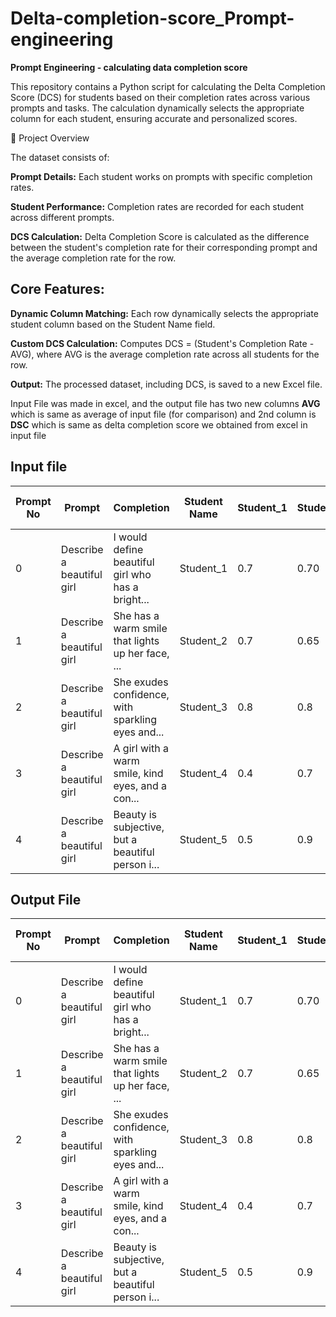 # Delta-completion-score_Prompt-engineering

**Prompt Engineering - calculating data completion score**

This repository contains a Python script for calculating the Delta Completion Score (DCS) for students based on their completion rates across various prompts and tasks. The calculation dynamically selects the appropriate column for each student, ensuring accurate and personalized scores.

📝 Project Overview

The dataset consists of:

**Prompt Details:** Each student works on prompts with specific completion rates.

**Student Performance:** Completion rates are recorded for each student across different prompts.

**DCS Calculation:** Delta Completion Score is calculated as the difference between the student's completion rate for their corresponding prompt and the average completion rate for the row.

## Core Features:

**Dynamic Column Matching:** Each row dynamically selects the appropriate student column based on the Student Name field.

**Custom DCS Calculation:** Computes DCS = (Student's Completion Rate - AVG), where AVG is the average completion rate across all students for the row.

**Output:** The processed dataset, including DCS, is saved to a new Excel file.

Input File was made in excel, and the output file has two new columns **AVG** which is same as average of input file (for comparison) and 2nd column is **DSC** which is same as delta completion score we obtained from excel in input file

## Input file

| Prompt No | Prompt                    | Completion                                                                                   | Student Name | Student_1 | Student_2 | Student_3 | Student_4 | Student_5 | Student_6 | Student_7 | Average  | Justified keywords                                       | Delta completion score | RANK |
|-----------|---------------------------|---------------------------------------------------------------------------------------------|--------------|-----------|-----------|-----------|-----------|-----------|-----------|-----------|----------|---------------------------------------------------------|-------------------------|------|
| 0         | Describe a beautiful girl  | I would define beautiful girl who has a bright...                                            | Student_1    | 0.7       | 0.70      | 0.8       | 0.7       | 0.7       | 0.6       | 0.6       | 0.685714 | bright, smile, personality, confident, character        | 0.014286               | 4    |
| 1         | Describe a beautiful girl  | She has a warm smile that lights up her face, ...                                            | Student_2    | 0.7       | 0.65      | 0.7       | 0.8       | 0.9       | 0.7       | 0.7       | 0.735714 | Empathy, Intelligence, Colour                            | -0.085714              | 6    |
| 2         | Describe a beautiful girl  | She exudes confidence, with sparkling eyes and...                                            | Student_3    | 0.8       | 0.8       | 0.8       | 0.6       | 0.6       | 0.8       | 0.6       | 0.714286 | Confidence, smile, effortlessly                         | 0.085714               | 1    |
| 3         | Describe a beautiful girl  | A girl with a warm smile, kind eyes, and a con...                                            | Student_4    | 0.4       | 0.7       | 0.6       | 0.7       | 0.8       | 0.7       | 0.4       | 0.614286 | smile, genuine, presence                                 | 0.085714               | 1    |
| 4         | Describe a beautiful girl  | Beauty is subjective, but a beautiful person i...                                           | Student_5    | 0.5       | 0.9       | 0.9       | 0.7       | 0.7       | 0.9       | 0.9       | 0.771429 | Empathy, intelligence, Colour                           | -0.071429              | 5    |


## Output File

| Prompt No | Prompt                    | Completion                                                                                   | Student Name | Student_1 | Student_2 | Student_3 | Student_4 | Student_5 | Student_6 | Student_7 | Average  | Justified keywords                                       | Delta completion score | RANK | AVG       | DCS        |
|-----------|---------------------------|---------------------------------------------------------------------------------------------|--------------|-----------|-----------|-----------|-----------|-----------|-----------|-----------|----------|---------------------------------------------------------|-------------------------|------|-----------|------------|
| 0         | Describe a beautiful girl  | I would define beautiful girl who has a bright...                                            | Student_1    | 0.7       | 0.70      | 0.8       | 0.7       | 0.7       | 0.6       | 0.6       | 0.685714 | bright, smile, personality, confident, character        | 0.014286               | 4    | 0.685714  | 0.014286   |
| 1         | Describe a beautiful girl  | She has a warm smile that lights up her face, ...                                            | Student_2    | 0.7       | 0.65      | 0.7       | 0.8       | 0.9       | 0.7       | 0.7       | 0.735714 | Empathy, Intelligence, Colour                            | -0.085714              | 6    | 0.735714  | -0.085714  |
| 2         | Describe a beautiful girl  | She exudes confidence, with sparkling eyes and...                                            | Student_3    | 0.8       | 0.8       | 0.8       | 0.6       | 0.6       | 0.8       | 0.6       | 0.714286 | Confidence, smile, effortlessly                         | 0.085714               | 1    | 0.714286  | 0.085714   |
| 3         | Describe a beautiful girl  | A girl with a warm smile, kind eyes, and a con...                                            | Student_4    | 0.4       | 0.7       | 0.6       | 0.7       | 0.8       | 0.7       | 0.4       | 0.614286 | smile, genuine, presence                                 | 0.085714               | 1    | 0.614286  | 0.085714   |
| 4         | Describe a beautiful girl  | Beauty is subjective, but a beautiful person i...                                           | Student_5    | 0.5       | 0.9       | 0.9       | 0.7       | 0.7       | 0.9       | 0.9       | 0.771429 | Empathy, intelligence, Colour                           | -0.071429              | 5    | 0.771429  | -0.071429  |

